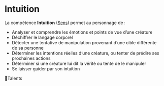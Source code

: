 # Intuition

La compétence **Intuition** ([Sens](/docs/attributs/sens.md)) permet au personnage de :

- Analyser et comprendre les émotions et points de vue d’une créature
- Déchiffrer le langage corporel
- Détecter une tentative de manipulation provenant d’une cible différente de sa personne
- Déterminer les intentions réelles d’une créature, ou tenter de prédire ses prochaines actions
- Déterminer si une créature lui dit la vérité ou tente de le manipuler
- Se laisser guider par son intuition

🚧Talents
